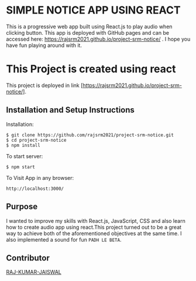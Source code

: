 # SIMPLE NOTICE APP USING REACT

This is a progressive web app built using React.js to play audio when clicking button. This app is deployed with GitHub pages and can be accessed here: https://rajsrm2021.github.io/project-srm-notice/ . I hope you have fun playing around with it.

# This Project is created using react

This project is deployed in link [https://rajsrm2021.github.io/project-srm-notice/].


## Installation and Setup Instructions

Installation:
```
$ git clone https://github.com/rajsrm2021/project-srm-notice.git
$ cd project-srm-notice
$ npm install
```
To start server:
```
$ npm start
```
To Visit App in any browser:
```
http://localhost:3000/
```

## Purpose

I wanted to improve my skills with React.js, JavaScript, CSS and also learn how to create audio app using react.This project turned out to be a great way to achieve both of the aforementioned objectives at the same time. I also implemented a sound for fun `PADH LE BETA`.

## Contributor

[RAJ-KUMAR-JAISWAL](https://www.linkedin.com/in/kumarjaiswal/)
